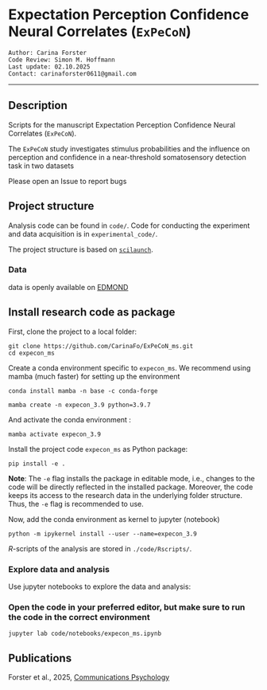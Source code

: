 # Expectation Perception Confidence Neural Correlates (`ExPeCoN`)

    Author: Carina Forster
    Code Review: Simon M. Hoffmann
    Last update: 02.10.2025
    Contact: carinaforster0611@gmail.com
***

## Description

Scripts for the manuscript Expectation Perception Confidence Neural Correlates (`ExPeCoN`).

The `ExPeCoN` study investigates stimulus probabilities and the influence on perception and confidence in a
near-threshold somatosensory detection task in two datasets

Please open an Issue to report bugs

## Project structure

Analysis code can be found in `code/`.
Code for conducting the experiment and data acquisition is in `experimental_code/`.


The project structure is based on [`scilaunch`](https://github.com/SHEscher/scilaunch).

### Data

data is openly available on [EDMOND](https://doi.org/10.17617/3.ENMTDJ)

## Install research code as package

First, clone the project to a local folder:

```shell
git clone https://github.com/CarinaFo/ExPeCoN_ms.git
cd expecon_ms
```

Create a conda environment specific to `expecon_ms`.
We recommend using mamba (much faster) for setting up the environment

```shell
conda install mamba -n base -c conda-forge
```

```shell
mamba create -n expecon_3.9 python=3.9.7
```

And activate the conda environment :

```shell
mamba activate expecon_3.9
```

Install the project code `expecon_ms` as Python package:

```shell
pip install -e .
```

**Note**: The `-e` flag installs the package in editable mode,
i.e., changes to the code will be directly reflected in the installed package.
Moreover, the code keeps its access to the research data in the underlying folder structure.
Thus, the `-e` flag is recommended to use.


Now, add the conda environment as kernel to jupyter (notebook)

```shell
python -m ipykernel install --user --name=expecon_3.9
```

*R*-scripts of the analysis are stored in `./code/Rscripts/`.

### Explore data and analysis

Use jupyter notebooks to explore the data and analysis:

### Open the code in your preferred editor, but make sure to run the code in the correct environment

```shell
jupyter lab code/notebooks/expecon_ms.ipynb
```

## Publications

Forster et al., 2025, [Communications Psychology](https://www.nature.com/articles/s44271-025-00265-y)
 